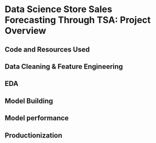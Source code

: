 # Data Science Store Sales Forecasting Through TSA: Project Overview

## Code and Resources Used 

## Data Cleaning & Feature Engineering

## EDA

## Model Building

## Model performance

## Productionization
